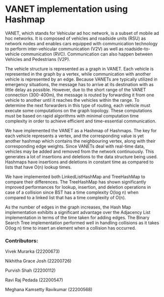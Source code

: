# VANET implementation using Hashmap

VANET, which stands for Vehicular ad hoc network, is a subset of mobile ad hoc networks. It is composed of vehicles and roadside units (RSU) as network nodes and enables cars equipped with communication technology to perform inter-vehicular communication (V2V) as well as roadside-to-vehicle communication (RVC). Communication can also happen between Vehicles and Pedestrians (V2P).

The vehicle structure is represented as a graph in VANET. Each vehicle is represented in the graph by a vertex, while communication with another vehicle is represented by an edge. Because VANETs are typically utilized in emergency situations, the message has to arrive at its destination with as little delay as possible. However, due to the short range of the VANET connection (300-400m), the message is routed by forwarding it from one vehicle to another until it reaches the vehicles within the range. To determine the next forwarders in this type of routing, each vehicle must execute some computations on the graph topology. These computations must be based on rapid algorithms with minimal computation time complexity in order to achieve efficient and time-essential communication.

We have implemented the VANET as a Hashmap of Hashmaps. The key for each vehicle represents a vertex, and the corresponding value is yet another hashmap which contains the neighbouring vertex, along with their corresponding edge weights. Since VANETs deal with real-time data, vehicles may be added and removed from the network continuously. This generates a lot of insertions and deletions to the data structure being used. Hashmaps have insertions and deletions in constant time as compared to lists that have O(n) lookup times.

We have implemented both LinkedListHashMap and TreeHashMap to compare their differences. The TreeHashMap has shown significantly improved performances for lookup, insertion, and deletion operations in case of a collision since BST has a time complexity O(log n) when compared to a linked list that has a time complexity of O(n). 

As the number of edges in the graph increases, the Hash Map implementation exhibits a significant advantage over the Adjacency List implementation in terms of the time taken for adding edges. The Binary Search Tree implementation performed well in handling collisions as it takes O(log n) time to insert an element when a collision has occurred. 


### Contributors:

Vivek Murarka (22200673)

Nikhitha Grace Josh (22200726)

Purvish Shah (22200112)

Ravi Raj Pedada (22200547)

Meghana Kamsetty Ravikumar (22200568)
